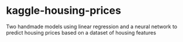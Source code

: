 # kaggle-housing-prices
Two handmade models using linear regression and a neural network to predict housing prices based on a dataset of housing features
